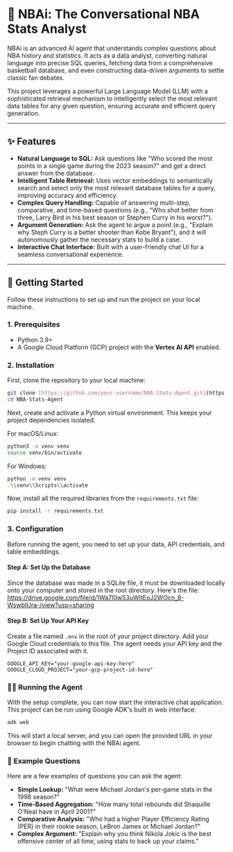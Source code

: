 # 🏀 NBAi: The Conversational NBA Stats Analyst

NBAi is an advanced AI agent that understands complex questions about NBA history and statistics. It acts as a data analyst, converting natural language into precise SQL queries, fetching data from a comprehensive basketball database, and even constructing data-driven arguments to settle classic fan debates.

This project leverages a powerful Large Language Model (LLM) with a sophisticated retrieval mechanism to intelligently select the most relevant data tables for any given question, ensuring accurate and efficient query generation.

---

## ✨ Features

-   **Natural Language to SQL:** Ask questions like "Who scored the most points in a single game during the 2023 season?" and get a direct answer from the database.
-   **Intelligent Table Retrieval:** Uses vector embeddings to semantically search and select only the most relevant database tables for a query, improving accuracy and efficiency.
-   **Complex Query Handling:** Capable of answering multi-step, comparative, and time-based questions (e.g., "Who shot better from three, Larry Bird in his best season or Stephen Curry in his worst?").
-   **Argument Generation:** Ask the agent to argue a point (e.g., "Explain why Steph Curry is a better shooter than Kobe Bryant"), and it will autonomously gather the necessary stats to build a case.
-   **Interactive Chat Interface:** Built with a user-friendly chat UI for a seamless conversational experience.

---

## 🚀 Getting Started

Follow these instructions to set up and run the project on your local machine.

### 1. Prerequisites

-   Python 3.9+
-   A Google Cloud Platform (GCP) project with the **Vertex AI API** enabled.

### 2. Installation

First, clone the repository to your local machine:
```bash
git clone [https://github.com/your-username/NBA-Stats-Agent.git](https://github.com/your-username/NBA-Stats-Agent.git)
cd NBA-Stats-Agent
```
Next, create and activate a Python virtual environment. This keeps your project dependencies isolated.

For macOS/Linux:
```bash
python3 -m venv venv
source venv/bin/activate
```
For Windows:
```bash
python -m venv venv
.\\venv\\Scripts\\activate
```
Now, install all the required libraries from the `requirements.txt` file:
```bash
pip install -r requirements.txt
```
### 3. Configuration
Before running the agent, you need to set up your data, API credentials, and table embeddings.

#### Step A: Set Up the Database
Since the database was made in a SQLite file, it must be downloaded locally onto your computer and stored in the root directory. Here's the file: https://drive.google.com/file/d/1Wa7l0w53uWItEoJ2WOcn_8-WswbIUra-/view?usp=sharing

#### Step B: Set Up Your API Key
Create a file named `.env` in the root of your project directory.
Add your Google Cloud credentials to this file. The agent needs your API key and the Project ID associated with it.
```
GOOGLE_API_KEY="your-google-api-key-here"
GOOGLE_CLOUD_PROJECT="your-gcp-project-id-here"
```

### 🏃‍♀️ Running the Agent
With the setup complete, you can now start the interactive chat application.
This project can be run using Google ADK's built in web interface:
```bash
adk web
```
This will start a local server, and you can open the provided URL in your browser to begin chatting with the NBAi agent.

### 💬 Example Questions
Here are a few examples of questions you can ask the agent:

* **Simple Lookup:** "What were Michael Jordan's per-game stats in the 1998 season?"
* **Time-Based Aggregation:** "How many total rebounds did Shaquille O'Neal have in April 2001?"
* **Comparative Analysis:** "Who had a higher Player Efficiency Rating (PER) in their rookie season, LeBron James or Michael Jordan?"
* **Complex Argument:** "Explain why you think Nikola Jokic is the best offensive center of all time, using stats to back up your claims."
